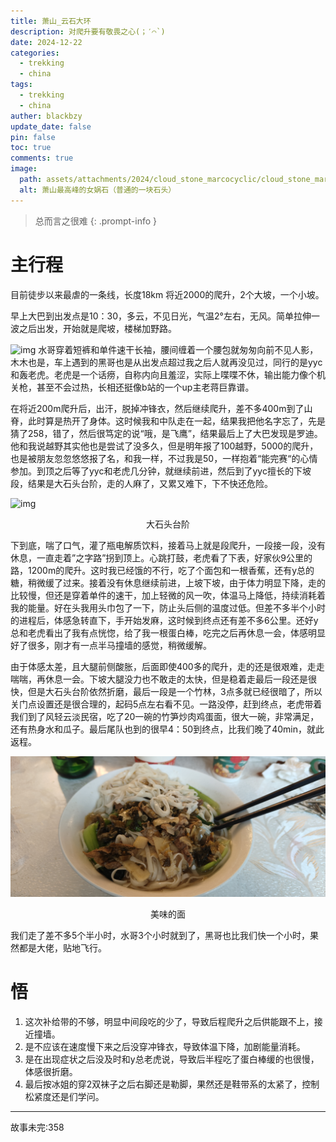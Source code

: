```yaml
---
title: 萧山_云石大环
description: 对爬升要有敬畏之心(；′⌒`)
date: 2024-12-22
categories:
  - trekking
  - china
tags:
  - trekking
  - china
auther: blackbzy
update_date: false
pin: false
toc: true
comments: true
image:
  path: assets/attachments/2024/cloud_stone_marcocyclic/cloud_stone_marcocyclic03.jpg
  alt: 萧山最高峰的女娲石（普通的一块石头）
---
```


> 总而言之很难
{: .prompt-info }
# 主行程
目前徒步以来最虐的一条线，长度18km 将近2000的爬升，2个大坡，一个小坡。

早上大巴到出发点是10：30，多云，不见日光，气温2°左右，无风。简单拉伸一波之后出发，开始就是爬坡，楼梯加野路。

![img](assets/attachments/2024/cloud_stone_marcocyclic/cloud_stone_marcocyclic02.jpg)
水哥穿着短裤和单件速干长袖，腰间缠着一个腰包就匆匆向前不见人影，木木也是，车上遇到的黑哥也是从出发点超过我之后人就再没见过，同行的是yyc和轰老虎。老虎是一个话痨，自称内向且羞涩，实际上喋喋不休，输出能力像个机关枪，甚至不会过热，长相还挺像b站的一个up主老蒋巨靠谱。

在将近200m爬升后，出汗，脱掉冲锋衣，然后继续爬升，差不多400m到了山脊，此时算是热开了身体。这时候我和中队走在一起，结果我把他名字忘了，先是猜了258，错了，然后很笃定的说“哦，是飞鹰”，结果最后上了大巴发现是罗迪。他和我说越野其实他也是尝试了没多久，但是明年报了100越野，5000的爬升，也是被朋友忽忽悠悠报了名，和我一样，不过我是50，一样抱着“能完赛“的心情参加。到顶之后等了yyc和老虎几分钟，就继续前进，然后到了yyc擅长的下坡段，结果是大石头台阶，走的人麻了，又累又难下，下不快还危险。

![img](assets/attachments/2024/cloud_stone_marcocyclic/cloud_stone_marcocyclic01.jpg)
<p align="center">大石头台阶</p>
下到底，喘了口气，灌了瓶电解质饮料，接着马上就是段爬升，一段接一段，没有休息，一直走着”之字路”拐到顶上。心跳打鼓，老虎看了下表，好家伙9公里的路，1200m的爬升。这时我已经饿的不行，吃了个面包和一根香蕉，还有y总的糖，稍微缓了过来。接着没有休息继续前进，上坡下坡，由于体力明显下降，走的比较慢，但还是穿着单件的速干，加上轻微的风一吹，体温马上降低，持续消耗着我的能量。好在头我用头巾包了一下，防止头后侧的温度过低。但差不多半个小时的进程后，体感急转直下，手开始发麻，这时候到终点还有差不多6公里。还好y总和老虎看出了我有点恍惚，给了我一根蛋白棒，吃完之后再休息一会，体感明显好了很多，刚才有一点半马撞墙的感觉，稍微缓解。

由于体感太差，且大腿前侧酸胀，后面即使400多的爬升，走的还是很艰难，走走喘喘，再休息一会。下坡大腿没力也不敢走的太快，但是稳着走最后一段还是很快，但是大石头台阶依然折磨，最后一段是一个竹林，3点多就已经很暗了，所以关门点设置还是很合理的，起码5点左右看不见。一路没停，赶到终点，老虎带着我们到了风轻云淡民宿，吃了20一碗的竹笋炒肉鸡蛋面，很大一碗，非常满足，还有热身水和瓜子。最后尾队也到的很早4：50到终点，比我们晚了40min，就此返程。

![img](assets/attachments/2024/cloud_stone_marcocyclic/cloud_stone_marcocyclic04.jpg)
<p align="center">美味的面</p>
我们走了差不多5个半小时，水哥3个小时就到了，黑哥也比我们快一个小时，果然都是大佬，贴地飞行。

# 悟
1. 这次补给带的不够，明显中间段吃的少了，导致后程爬升之后供能跟不上，接近撞墙。
2. 是不应该在速度慢下来之后没穿冲锋衣，导致体温下降，加剧能量消耗。
3. 是在出现症状之后没及时和y总老虎说，导致后半程吃了蛋白棒缓的也很慢，体感很折磨。
4. 最后按冰姐的穿2双袜子之后右脚还是勒脚，果然还是鞋带系的太紧了，控制松紧度还是们学问。

---
故事未完:358
